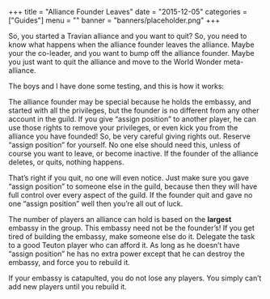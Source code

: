 +++
title = "Alliance Founder Leaves"
date = "2015-12-05"
categories = ["Guides"]
menu = ""
banner = "banners/placeholder.png"
+++

So, you started a Travian alliance and you want to quit? So, you need to know what happens when the alliance founder leaves the alliance. Maybe your the co-leader, and you want to bump off the alliance founder. Maybe you just want to quit the alliance and move to the World Wonder meta-alliance.

The boys and I have done some testing, and this is how it works:

The alliance founder may be special because he holds the embassy, and started with all the privileges, but the founder is no different from any other account in the guild. If you give “assign position” to another player, he can use those rights to remove your privileges, or even kick you from the alliance you have founded! So, be very careful giving rights out. Reserve “assign position” for yourself. No one else should need this, unless of course you want to leave, or become inactive. If the founder of the alliance deletes, or quits, nothing happens.

That’s right if you quit, no one will even notice. Just make sure you gave “assign position” to someone else in the guild, because then they will have full control over every aspect of the guild. If the founder quit and gave no one “assign position” well then you’re all out of luck.

The number of players an alliance can hold is based on the **largest** embassy in the group. This embassy need not be the founder’s! If you get tired of building the embassy, make someone else do it. Delegate the task to a good Teuton player who can afford it. As long as he doesn’t have “assign position” he has no extra power except that he can destroy the embassy, and force you to rebuild it.

If your embassy is catapulted, you do not lose any players. You simply can’t add new players until you rebuild it.
